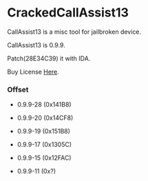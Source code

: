 # CrackedCallAssist13

CallAssist13 is a misc tool for jailbroken device.

CallAssist13 is 0.9.9.

Patch(28E34C39) it with IDA. 

Buy License [Here](http://buy.htv123.com/).

### Offset

- 0.9.9-28 (0x141B8)

- 0.9.9-20 (0x14CF8)

- 0.9.9-19 (0x151B8)

- 0.9.9-17 (0x1305C)

- 0.9.9-15 (0x12FAC)

- 0.9.9-11 (0x?)

